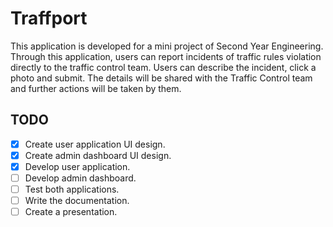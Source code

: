 # Traffport

This application is developed for a mini project of Second Year Engineering. Through this application,
users can report incidents of traffic rules violation directly to the traffic control team.
Users can describe the incident, click a photo and submit. The details will be shared with the Traffic Control team
and further actions will be taken by them.

## TODO
 - [x] Create user application UI design.
 - [x] Create admin dashboard UI design.
 - [x] Develop user application.
 - [ ] Develop admin dashboard.
 - [ ] Test both applications.
 - [ ] Write the documentation.
 - [ ] Create a presentation.
